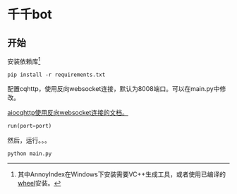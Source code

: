 # 千千bot

## 开始

安装依赖库[^注]
[^注]: 其中AnnoyIndex在Windows下安装需要VC++生成工具，或者使用已编译的[wheel](https://www.lfd.uci.edu/~gohlke/pythonlibs/#annoy)安装。

``` shell
pip install -r requirements.txt
```

配置cqhttp，使用反向websocket连接，默认为8008端口。可以在main.py中修改。

[aiocqhttp使用反向websocket连接的文档。](https://aiocqhttp.nonebot.dev/#/getting-started#%E4%BD%BF%E7%94%A8%E5%8F%8D%E5%90%91-websocket)

```python
run(port=port)
```

然后，运行。。。

```shell
python main.py
```
